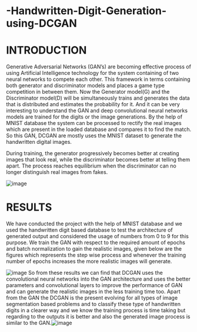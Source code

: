 # -Handwritten-Digit-Generation-using-DCGAN
 
# INTRODUCTION
Generative Adversarial Networks (GAN’s) are becoming effective process of using Artificial Intelligence technology for the system containing of two neural networks to compete each other. This framework in terms containing both generator and discriminator models and places a game type competition in between them. Now the Generator model(G) and the Discriminator model(D) will be simultaneously trains and generates the data that is distributed and estimates the probability for it. And it can be very interesting to understand the GAN and deep convolutional neural networks models are trained for the digits or the image generations. By the help of MNIST database the system can be processed to rectify the real images which are present in the loaded database and compares it to find the match. So this GAN, DCGAN are mostly uses the MNIST dataset to generate the handwritten digital images. 

  
During training, the generator progressively becomes better at creating images that look real, while the discriminator becomes better at telling them apart. The process reaches equilibrium when the discriminator can no longer distinguish real images from fakes.
 
![image](https://user-images.githubusercontent.com/76693203/191416237-d9d5d4cb-5ad5-4b43-882d-417ee5f075bd.png)

# RESULTS
We have conducted the project with the help of MNIST database and we used the handwritten digit based database to test the architecture of generated output and considered the usage of numbers from 0 to 9 for this purpose. We train the GAN with respect to the required amount of epochs and batch normalization to gain the realistic images, given below are the figures which represents the step wise process and whenever the training number of epochs increases the more realistic images will generate.
   

![image](https://user-images.githubusercontent.com/76693203/191416350-07a6624c-628d-4681-a71d-97492a1816a0.png)
So from these results we can find that DCGAN uses the convolutional neural networks into the GAN architecture and uses the better parameters and convolutional layers to improve the performance of GAN and can generate the realistic images in the less training time too. Apart from the GAN the DCGAN is the present evolving for all types of image segmentation based problems and to classify these type of handwritten digits in a clearer way and we know the training process is time taking but regarding to the outputs it is better and also the generated image process is similar to the GAN.![image](https://user-images.githubusercontent.com/76693203/191416388-b3425459-e6a3-4972-8fe5-2657810ed714.png)


